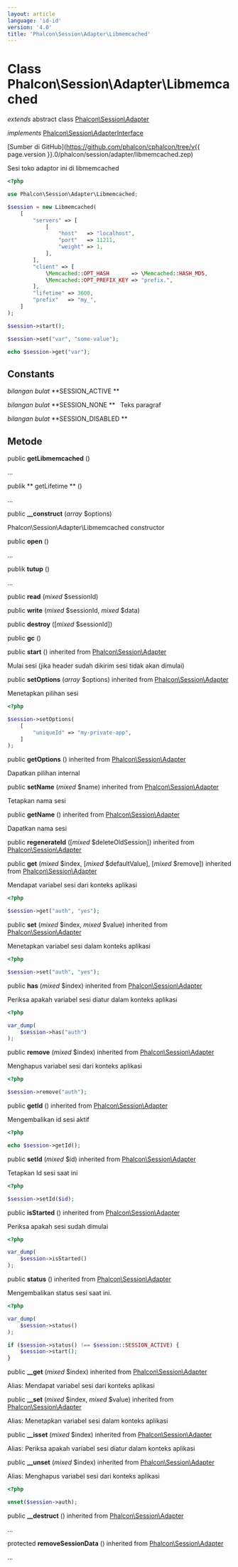 ```yaml
---
layout: article
language: 'id-id'
version: '4.0'
title: 'Phalcon\Session\Adapter\Libmemcached'
---
```

# Class **Phalcon\Session\Adapter\Libmemcached**

*extends* abstract class [Phalcon\Session\Adapter](Phalcon_Session_Adapter)

*implements* [Phalcon\Session\AdapterInterface](Phalcon_Session_AdapterInterface)

[Sumber di GitHub](https://github.com/phalcon/cphalcon/tree/v{{ page.version }}.0/phalcon/session/adapter/libmemcached.zep)

Sesi toko adaptor ini di libmemcached

```php
<?php

use Phalcon\Session\Adapter\Libmemcached;

$session = new Libmemcached(
    [
        "servers" => [
            [
                "host"   => "localhost",
                "port"   => 11211,
                "weight" => 1,
            ],
        ],
        "client" => [
            \Memcached::OPT_HASH       => \Memcached::HASH_MD5,
            \Memcached::OPT_PREFIX_KEY => "prefix.",
        ],
        "lifetime" => 3600,
        "prefix"   => "my_",
    ]
);

$session->start();

$session->set("var", "some-value");

echo $session->get("var");

```

## Constants

*bilangan bulat* **SESSION_ACTIVE **

*bilangan bulat* **SESSION_NONE **   Teks paragraf

*bilangan bulat* **SESSION_DISABLED **

## Metode

public **getLibmemcached** ()

...

publik ** getLifetime ** ()

...

public **__construct** (*array* $options)

Phalcon\Session\Adapter\Libmemcached constructor

public **open** ()

...

publik **tutup** ()

...

public **read** (*mixed* $sessionId)

public **write** (*mixed* $sessionId, *mixed* $data)

public **destroy** ([*mixed* $sessionId])

public **gc** ()

public **start** () inherited from [Phalcon\Session\Adapter](Phalcon_Session_Adapter)

Mulai sesi (jika header sudah dikirim sesi tidak akan dimulai)

public **setOptions** (*array* $options) inherited from [Phalcon\Session\Adapter](Phalcon_Session_Adapter)

Menetapkan pilihan sesi

```php
<?php

$session->setOptions(
    [
        "uniqueId" => "my-private-app",
    ]
);

```

public **getOptions** () inherited from [Phalcon\Session\Adapter](Phalcon_Session_Adapter)

Dapatkan pilihan internal

public **setName** (*mixed* $name) inherited from [Phalcon\Session\Adapter](Phalcon_Session_Adapter)

Tetapkan nama sesi

public **getName** () inherited from [Phalcon\Session\Adapter](Phalcon_Session_Adapter)

Dapatkan nama sesi

public **regenerateId** ([*mixed* $deleteOldSession]) inherited from [Phalcon\Session\Adapter](Phalcon_Session_Adapter)

public **get** (*mixed* $index, [*mixed* $defaultValue], [*mixed* $remove]) inherited from [Phalcon\Session\Adapter](Phalcon_Session_Adapter)

Mendapat variabel sesi dari konteks aplikasi

```php
<?php

$session->get("auth", "yes");

```

public **set** (*mixed* $index, *mixed* $value) inherited from [Phalcon\Session\Adapter](Phalcon_Session_Adapter)

Menetapkan variabel sesi dalam konteks aplikasi

```php
<?php

$session->set("auth", "yes");

```

public **has** (*mixed* $index) inherited from [Phalcon\Session\Adapter](Phalcon_Session_Adapter)

Periksa apakah variabel sesi diatur dalam konteks aplikasi

```php
<?php

var_dump(
    $session->has("auth")
);

```

public **remove** (*mixed* $index) inherited from [Phalcon\Session\Adapter](Phalcon_Session_Adapter)

Menghapus variabel sesi dari konteks aplikasi

```php
<?php

$session->remove("auth");

```

public **getId** () inherited from [Phalcon\Session\Adapter](Phalcon_Session_Adapter)

Mengembalikan id sesi aktif

```php
<?php

echo $session->getId();

```

public **setId** (*mixed* $id) inherited from [Phalcon\Session\Adapter](Phalcon_Session_Adapter)

Tetapkan Id sesi saat ini

```php
<?php

$session->setId($id);

```

public **isStarted** () inherited from [Phalcon\Session\Adapter](Phalcon_Session_Adapter)

Periksa apakah sesi sudah dimulai

```php
<?php

var_dump(
    $session->isStarted()
);

```

public **status** () inherited from [Phalcon\Session\Adapter](Phalcon_Session_Adapter)

Mengembalikan status sesi saat ini.

```php
<?php

var_dump(
    $session->status()
);

if ($session->status() !== $session::SESSION_ACTIVE) {
    $session->start();
}

```

public **__get** (*mixed* $index) inherited from [Phalcon\Session\Adapter](Phalcon_Session_Adapter)

Alias: Mendapat variabel sesi dari konteks aplikasi

public **__set** (*mixed* $index, *mixed* $value) inherited from [Phalcon\Session\Adapter](Phalcon_Session_Adapter)

Alias: Menetapkan variabel sesi dalam konteks aplikasi

public **__isset** (*mixed* $index) inherited from [Phalcon\Session\Adapter](Phalcon_Session_Adapter)

Alias: Periksa apakah variabel sesi diatur dalam konteks aplikasi

public **__unset** (*mixed* $index) inherited from [Phalcon\Session\Adapter](Phalcon_Session_Adapter)

Alias: Menghapus variabel sesi dari konteks aplikasi

```php
<?php

unset($session->auth);

```

public **__destruct** () inherited from [Phalcon\Session\Adapter](Phalcon_Session_Adapter)

...

protected **removeSessionData** () inherited from [Phalcon\Session\Adapter](Phalcon_Session_Adapter)

...